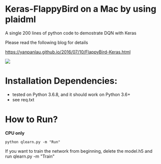 # Keras-FlappyBird on a Mac by using plaidml

A single 200 lines of python code to demostrate DQN with Keras

Please read the following blog for details

https://yanpanlau.github.io/2016/07/10/FlappyBird-Keras.html

![](animation1.gif)

# Installation Dependencies:
* tested on Python 3.6.8, and it should work on Python 3.6+
* see req.txt

# How to Run?

**CPU only**

```
python qlearn.py -m "Run"
```

If you want to train the network from beginning, delete the model.h5 and run qlearn.py -m "Train"

